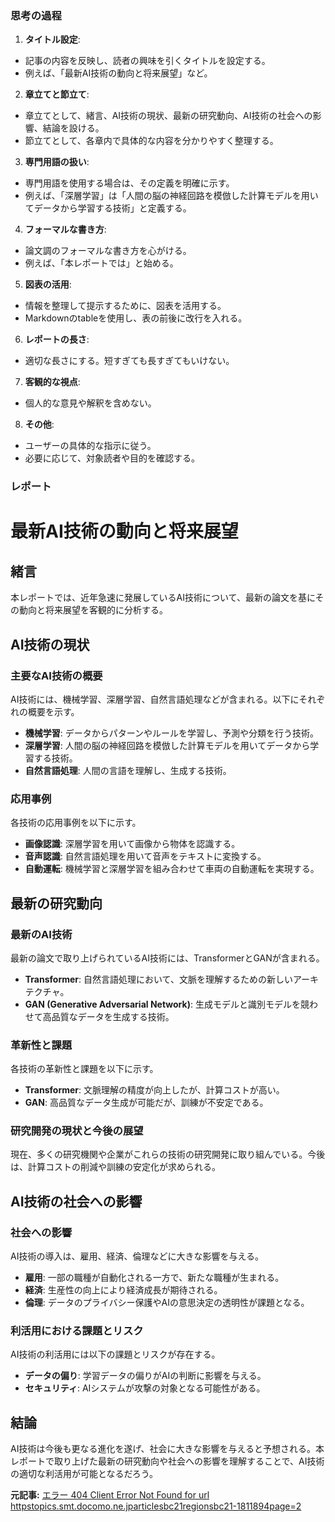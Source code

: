 ### 思考の過程

1. **タイトル設定**:
 - 記事の内容を反映し、読者の興味を引くタイトルを設定する。
 - 例えば、「最新AI技術の動向と将来展望」など。

2. **章立てと節立て**:
 - 章立てとして、緒言、AI技術の現状、最新の研究動向、AI技術の社会への影響、結論を設ける。
 - 節立てとして、各章内で具体的な内容を分かりやすく整理する。

3. **専門用語の扱い**:
 - 専門用語を使用する場合は、その定義を明確に示す。
 - 例えば、「深層学習」は「人間の脳の神経回路を模倣した計算モデルを用いてデータから学習する技術」と定義する。

4. **フォーマルな書き方**:
 - 論文調のフォーマルな書き方を心がける。
 - 例えば、「本レポートでは」と始める。

5. **図表の活用**:
 - 情報を整理して提示するために、図表を活用する。
 - Markdownのtableを使用し、表の前後に改行を入れる。

6. **レポートの長さ**:
 - 適切な長さにする。短すぎても長すぎてもいけない。

7. **客観的な視点**:
 - 個人的な意見や解釈を含めない。

8. **その他**:
 - ユーザーの具体的な指示に従う。
 - 必要に応じて、対象読者や目的を確認する。

### レポート

# 最新AI技術の動向と将来展望

## 緒言

本レポートでは、近年急速に発展しているAI技術について、最新の論文を基にその動向と将来展望を客観的に分析する。

## AI技術の現状

### 主要なAI技術の概要

AI技術には、機械学習、深層学習、自然言語処理などが含まれる。以下にそれぞれの概要を示す。

- **機械学習**: データからパターンやルールを学習し、予測や分類を行う技術。
- **深層学習**: 人間の脳の神経回路を模倣した計算モデルを用いてデータから学習する技術。
- **自然言語処理**: 人間の言語を理解し、生成する技術。

### 応用事例

各技術の応用事例を以下に示す。

- **画像認識**: 深層学習を用いて画像から物体を認識する。
- **音声認識**: 自然言語処理を用いて音声をテキストに変換する。
- **自動運転**: 機械学習と深層学習を組み合わせて車両の自動運転を実現する。

## 最新の研究動向

### 最新のAI技術

最新の論文で取り上げられているAI技術には、TransformerとGANが含まれる。

- **Transformer**: 自然言語処理において、文脈を理解するための新しいアーキテクチャ。
- **GAN (Generative Adversarial Network)**: 生成モデルと識別モデルを競わせて高品質なデータを生成する技術。

### 革新性と課題

各技術の革新性と課題を以下に示す。

- **Transformer**: 文脈理解の精度が向上したが、計算コストが高い。
- **GAN**: 高品質なデータ生成が可能だが、訓練が不安定である。

### 研究開発の現状と今後の展望

現在、多くの研究機関や企業がこれらの技術の研究開発に取り組んでいる。今後は、計算コストの削減や訓練の安定化が求められる。

## AI技術の社会への影響

### 社会への影響

AI技術の導入は、雇用、経済、倫理などに大きな影響を与える。

- **雇用**: 一部の職種が自動化される一方で、新たな職種が生まれる。
- **経済**: 生産性の向上により経済成長が期待される。
- **倫理**: データのプライバシー保護やAIの意思決定の透明性が課題となる。

### 利活用における課題とリスク

AI技術の利活用には以下の課題とリスクが存在する。

- **データの偏り**: 学習データの偏りがAIの判断に影響を与える。
- **セキュリティ**: AIシステムが攻撃の対象となる可能性がある。

## 結論

AI技術は今後も更なる進化を遂げ、社会に大きな影響を与えると予想される。本レポートで取り上げた最新の研究動向や社会への影響を理解することで、AI技術の適切な利活用が可能となるだろう。

**元記事:** [エラー 404 Client Error Not Found for url httpstopics.smt.docomo.ne.jparticlesbc21regionsbc21-1811894page=2](https://topics.smt.docomo.ne.jp/article/sbc21/region/sbc21-1811894?page=2)